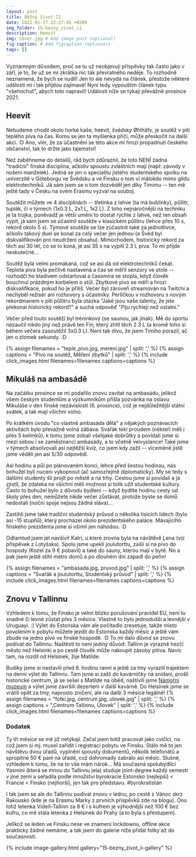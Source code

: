 ```yaml
---
layout: post
title: Běžný život II
date: 2022-01-27 22:27:45 +0200
img_folder: 15-bezny_zivot_ii
description: Heevit
img: cover.jpg # Add image post (optional)
fig-caption: # Add figcaption (optional)
tags: []
---
```

Vyznamným důvodem, proč se tu už neobjevují příspěvky tak často jako v září, je to, že už se mi zkrátka nic tak převratného neděje. To rozhodně neznamená, že bych se nudil! Jen to ale nevydá na článek, přestože některé události mi i tak přijdou zajímavé! Nyní tedy vypouštím článek typu "všehochuť", abych toto napravil! Události níže se týkají převážně prosince 2021.

## Heevit
Nebudeme chodit okolo horké kaše, heevit, švédsky Øhlhäfv, je soutěž v pití teplého piva na čas. Komu se jen ta myšlenka příčí, může přeskočit na další akci. :D Ano, vím, že za účastnění se této akce mi hrozí propadnutí českého občanství, tak to držte jako tajemství!

Než zaběhneme do detailů, rád bych zdůraznil, že toto NENÍ žádná "tradiční" finská disciplína, ačkoliv spoustu zvláštních mají (např. závody v nošení manželek). Jedná se jen o specialitu jistého studentského spolku na univerzitě v Göteborgu ve Švédsku a ve Finsku o tom ví málokdo mimo gildu elektrotechniků. Já sám jsem se o tom dozvěděl jen díky Timimu -- ten mě ještě tady v Česku na svém Erasmu vyzval na souboj.

Soutěžit můžete ve 4 disciplínách -- třetinka z lahve (ta má bublinky), půllitr, tuplák, či v týmech (1x0.3 L, 2x1 L, 1x2 L). Z toho nejnáročnější na techniku je ta trojka, poněvadž je větší umění to dostat rychle z lahve, než ten obsah vypít, já sám jsem se účastnil soutěže v klasickém půllitru (lehce přes 10 s, rekord okolo 5 s).
Týmové soutěže se lze zúčastnit také za jednotlivce, ačkoliv takový duel se konal za celý večer jen jednou (a Švéd byl diskvalifikován pro neudržení obsahu). Mimochodem, historický rekord za těch asi 30 let, co se to koná, je asi 35 s na vypití 2.3 L piva. To mi přijde neskutečné...

Soutěž byla velmi promakaná, což se asi dá od elektrotechniků čekat. Teplota piva byla pečlivě nastavená a čas se měřil senzory ve stole -- rozhodčí ho kladivem odstartoval a časomíra se stopla, když člověk bouchnul prázdným korbelem o stůl. Zbytkové pivo se měří a hrozí diskvalifikace, pokud ho je příliš. Večer byl zároveň streamován na Twitchi a nechyběl režisér ani rozhovory s účastníky. Perličkou v rozhovoru s novým rekordmanem v pití půllitru byla otázka "Jaké jsou vaše talenty, že jste překonal historický rekord?" a suchá odpověď "Piju rychleji než ostatní."

Večer před touto soutěží byl tréninkový (se saunou, jak jinak). Mě do sportu nezaučil nikdo jiný než právě ten Fin, který zhltl těch 2.3 L (a kromě toho si během večera zasoutěžil 3x0.3 L). Není tak divu, že jsem Timiho porazil, ač jen o zlomek sekundy. :D

{% assign filenames = "teple_pivo.jpg, mereni.jpg" | split: ',' %}
{% assign captions = "Pivo na soutěž, Měření zbytků" | split: ',' %}
{% include click_images.html filenames=filenames captions=captions %}

## Mikuláš na ambasádě
Na začátku prosince se mi podařilo znovu zavítat na ambasádu, jelikož všem českým studentům a výzkumníkům přišla pozvánka na oslavu Mikuláše v den finské nezávislosti (6. prosince), což je nejdůležitější státní svátek, a tak mají všichni volno.

Po krátkém úvodu "co vlastně ambasáda dělá" a nějakých poznávacích aktivitách bylo převážně volná zábava. Svařák tekl proudem (někteří měli i přes 5 kelímků), k tomu jsme zobali všelijaké dobrůtky a povídali jsme si mezi sebou i se zaměstnanci ambasády, a to včetně velvyslance! Také jsme v týmech absolvovali asi nejtěžší kvíz, co jsem kdy zažil -- víceměně jistě jsme věděli jen asi 5/30 odpovědí.

Asi hodinu a půl po plánovaném konci, lehce před šestou hodinou, nás bohužel byli nuceni vykopnout (ač samozřejmě diplomaticky). My se tedy s dalšími studenty šli projít po městě a na trhy. Cestou jsme si povídali a já zjistil, že zdaleka ne všichni měli možnost si tolik užít studentské kultury. Často to bohužel bylo z důvodu bydlení -- když bydlíte hodinu cesty od školy přes den, nemůžete nikde večer zůstávat, protože byste se domů nedostali (noční spoje nejsou žádná sláva)...

Zastihli jsme také tradiční studentský průvod o několika tisících lidech (bylo asi -15 stupňů), který procházel okolo prezidentského paláce. Mávajícího finského prezidenta jsme si všimli jen náhodou. :D

Odtamtud jsem jel navšívit Katri, u které zrovna byla na návštěvě Ļena (viz příspěvek z Lotyšska). Spolu jsme upekli joulutorttu, zašli si na pivo do hospody (Kozel za 9 € pobavil) a také do sauny, kterou mají v bytě. No a pak jsem ještě stihl metro domů a po dlouhém dni zapadl do peřin! 

{% assign filenames = "ambasada.jpg, pruvod.jpg" | split: ',' %}
{% assign captions = "Svařák a joulutorttu, Studentský průvod" | split: ',' %}
{% include click_images.html filenames=filenames captions=captions %}

## Znovu v Tallinnu
Vzhledem k tomu, že Finsko je velmi blízko porušování pravidel EU, není tu snadné či levné zůstat přes 3 měsíce. Vlastně to bylo jednodušší a levnější v Uruguayi. :) Výlet do Estonska vám ale počítadlo zresetuje, takže místo povolením k pobytu můžete jezdit do Estonska každý měsíc a ještě vám zbude na jedno pivo ve finské hospodě. :D To mi dalo důvod se znovu podívat do Tallinnu. Naštěstí to není jediný důvod: Tallinn je výrazně hezčí město než Helsinki a po cestě člověk může nakoupit zásoby pitiva. Navíc tam, na rozdíl od Helsinek, žije Matilde.

Budíky jsme si nastavili před 6. hodinu ranní a ještě za tmy vyrazili trajektem na denní výlet do Tallinnu. Tam jsme si zašli do kavárničky na snídani, prošli historické centrum, já se sešel s Matilde na oběd, naštívili jsme [Námořní muzeum](https://meremuuseum.ee/lennusadam/en/the-museum/) a výlet jsme završili dezertem v další kavárně. Do Helsinek jsme se vrátili opět za tmy, naprosto zničení, ale na další 3 měsíce legálně!
{% assign filenames = "fotki.jpg, centrum.jpg, ulovek.jpg" | split: ',' %}
{% assign captions = ",Centrum Tallinnu, Úlovek" | split: ',' %}
{% include click_images.html filenames=filenames captions=captions %}
### Dodatek
Ty tři měsíce se mě již netýkají. Začal jsem totiž pracovat jako cvičící, na což jsem si mj. musel zařídit i registraci pobytu ve Finsku. Stálo mě to jen návštěvu dvou úřadů, vyplnění spousty dokumentů, několik telefonátů a spropitné 50 € paní na úřadě, což dohromady zabralo asi měsíc. Slušné, vzhledem k tomu, že na to vše mám nárok... Má současná spolubydlící Yasmini (která se mnou do Tallinnu jela) studuje joint-degree každý semestr v jiné zemi a seřadila podle množství byrokracie Estonsko (nejlepší) < Francie < Finsko (nejhorší), jen tak pro představu. #byrokratistán

I tak jsem se ale do Tallinnu podíval znovu v lednu, po cestě z Vánoc skrz Rakousko (kde je na Erasmu Marky z prvních příspěvků zde na blogu). Ono totiž letenka Vídeň-Tallinn za 8 € i s kufrem je výhodnější než 100 € bez kufru, co mě stála letenka z Helsinek do Prahy (a to byla s přestupem).

Jelikož se leden ve Finsku nese ve znamení lockdownu, offline akce prakticky žádné nemáme, a tak jsem do galerie níže přidal fotky až do současnosti. 

{% include image-gallery.html gallery="15-bezny_zivot_ii-gallery" %}